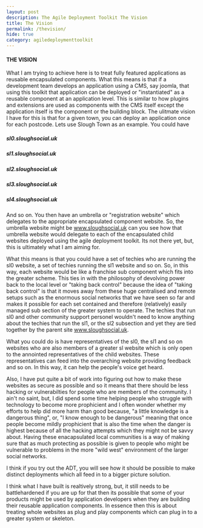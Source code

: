 ```yaml
---
layout: post
description: The Agile Deployment Toolkit The Vision
title: The Vision
permalink: /thevision/
hide: true
category: agiledeploymenttoolkit
---
```


#### THE VISION

What I am trying to achieve here is to treat fully featured applications as reusable encapsulated components. What this means is that if a development team develops an application using a CMS, say joomla, that using this toolkit that application can be deployed or "instantiated" as a reusable component at an application level. This is similar to how plugins and extensions are used as components with the CMS itself except the application itself is the component or the building block. The ulitmate vision I have for this is that for a given town, you can deploy an application once for each postcode. Lets use Slough Town as an example. You could have

##### sl0.sloughsocial.uk  
##### sl1.sloughsocial.uk  
##### sl2.sloughsocial.uk  
##### sl3.sloughsocial.uk  
##### sl4.sloughsocial.uk  

And so on. You then have an umbrella or "registration website" which delegates to the appropriate encapsulated component website. So, the umbrella website might be
www.sloughsocial.uk can you see how that umbrella website would delegate to each of the encapsulated child websites deployed using the agile deployment toolkit. Its not there yet, but, this is ultimately what I am aiming for. 

What this means is that you could have a set of techies who are running the sl0 website, a set of techies running the sl1 website and so on. So, in this way, each website would be like a franchise sub component which fits into the greater scheme. This ties in with the philosophy of devolving power back to the local level or "taking back control" because the idea of "taking back control" is that it moves away from these huge centralised and remote setups such as the enormous social networks that we have seen so far and makes it possible for each set contained and therefore (relatively) easily managed sub section of the greater system to operate. The techies that run sl0 and other community support personel wouldn't need to know anything about the techies that run the sl1, or the sl2 subsection and yet they are tied together by the parent site www.sloughsocial.uk.

What you could do is have representatives of the sl0, the sl1 and so on websites who are also members of a greater sl website which is only open to the annointed representatives of the child websites. These representatives can feed into the overarching website providing feedback and so on. In this way, it can help the people's voice get heard. 

Also, I have put quite a bit of work into figuring out how to make these websites as secure as possible and so it means that there should be less hacking or vulnerabilties for people who are members of the community. I ain't no saint, but, I did spend some time helping people who struggle with technology to become more prophicient and I often wonder whether my efforts to help did more harm than good because, "a little knowledge is a dangerous thing", or, "I know enough to be dangerous" meaning that once people become mildly prophicient that is also the time when the danger is highest because of all the hacking attempts which they might not be savvy about. Having these enacapsulated local communities is a way of making sure that as much protecting as possible is given to people who might be vulnerable to problems in the more "wild west" environment of the larger social networks. 

I think if you try out the ADT, you will see how it should be possible to make distinct deployments which all feed in to a bigger picture solution. 

I think what I have built is realtively strong, but, it still needs to be battlehardened if you are up for that then its possible that some of your products might be used by application developers when they are building their reusable application components. In essence then this is about treating whole websites as plug and play components which can plug in to a greater system or skeleton. 
